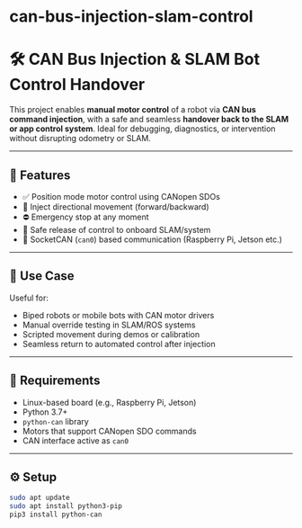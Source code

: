 # can-bus-injection-slam-control
# 🛠️ CAN Bus Injection & SLAM Bot Control Handover

This project enables **manual motor control** of a robot via **CAN bus command injection**, with a safe and seamless **handover back to the SLAM or app control system**. Ideal for debugging, diagnostics, or intervention without disrupting odometry or SLAM.

---

## 🚀 Features

- ✅ Position mode motor control using CANopen SDOs  
- 🧭 Inject directional movement (forward/backward)
- ⛔ Emergency stop at any moment
- 🔁 Safe release of control to onboard SLAM/system
- 📡 SocketCAN (`can0`) based communication (Raspberry Pi, Jetson etc.)

---

## 🧠 Use Case

Useful for:
- Biped robots or mobile bots with CAN motor drivers
- Manual override testing in SLAM/ROS systems
- Scripted movement during demos or calibration
- Seamless return to automated control after injection

---

## 🧾 Requirements

- Linux-based board (e.g., Raspberry Pi, Jetson)
- Python 3.7+
- `python-can` library
- Motors that support CANopen SDO commands
- CAN interface active as `can0`

---

## ⚙️ Setup

```bash
sudo apt update
sudo apt install python3-pip
pip3 install python-can
